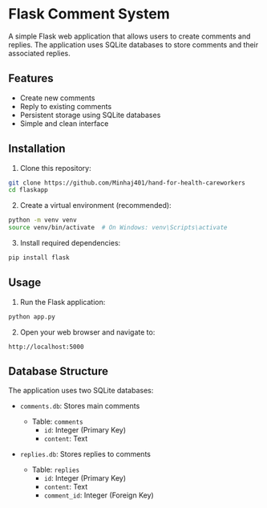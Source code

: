 # Flask Comment System

A simple Flask web application that allows users to create comments and replies. The application uses SQLite databases to store comments and their associated replies.

## Features

- Create new comments
- Reply to existing comments
- Persistent storage using SQLite databases
- Simple and clean interface

## Installation

1. Clone this repository:
```bash
git clone https://github.com/Minhaj401/hand-for-health-careworkers
cd flaskapp
```

2. Create a virtual environment (recommended):
```bash
python -m venv venv
source venv/bin/activate  # On Windows: venv\Scripts\activate
```

3. Install required dependencies:
```bash
pip install flask
```

## Usage

1. Run the Flask application:
```bash
python app.py
```

2. Open your web browser and navigate to:
```
http://localhost:5000
```

## Database Structure

The application uses two SQLite databases:

- `comments.db`: Stores main comments
  - Table: `comments`
    - `id`: Integer (Primary Key)
    - `content`: Text

- `replies.db`: Stores replies to comments
  - Table: `replies`
    - `id`: Integer (Primary Key)
    - `content`: Text
    - `comment_id`: Integer (Foreign Key)
